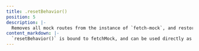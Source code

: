 ```yaml
---
title: .resetBehavior()
position: 5
description: |-
  Removes all mock routes from the instance of `fetch-mock`, and restores `fetch` to its original implementation if movcking globally. Will not clear data recorded for `fetch`'s calls. 
content_markdown: |-
  `resetBehavior()` is bound to fetchMock, and can be used directly as a callback e.g. `afterEach(fetchMock.resetBehavior)` will work just fine. There is no need for `afterEach(() => fetchMock.resetBehavior())`
---
```

